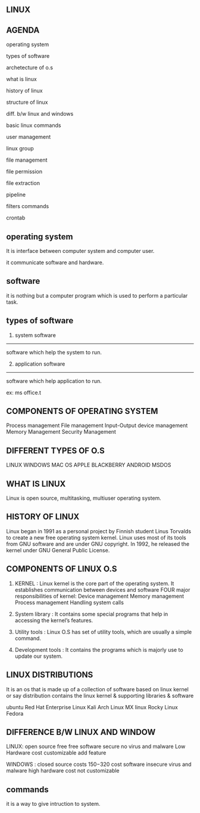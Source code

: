 LINUX
-------------
AGENDA
----------
operating system

types of software

archetecture of o.s

what is linux

history of linux

structure of linux

diff. b/w linux and windows

basic linux commands

user management

linux group

file management

file permission

file extraction

pipeline

filters commands

crontab


operating system
----------------------
It is interface between computer system and computer user.

it communicate software and hardware.


software
------------
it is nothing but a computer program which is used to perform a particular task.

types of software
---------------------

1. system software
-----------------------
software which help the system to run.

2. application software
-----------------------------
software which help application to run.

ex: ms office.t


COMPONENTS OF OPERATING SYSTEM
---------------------------------
Process management
File management
Input-Output device management
Memory Management
Security Management

DIFFERENT TYPES OF O.S
---------------------------
LINUX
WINDOWS
MAC OS
APPLE
BLACKBERRY
ANDROID
MSDOS

WHAT IS LINUX
----------------------
Linux is open source, multitasking, multiuser operating system.

HISTORY OF LINUX
-------------------
Linux began in 1991 as a personal project by Finnish student Linus Torvalds to create a new free operating system kernel.
Linux uses most of its tools from GNU software and are under GNU copyright. In 1992, he released the kernel under GNU General Public License.

COMPONENTS OF LINUX O.S
----------------------------
1. KERNEL : Linux kernel is the core part of the operating system. It establishes communication between devices and software
FOUR major responsibilities of kernel:
                                    Device management
                                    Memory management
                                    Process management
                                    Handling system calls
                                   
2. System library : It contains some special programs that help in accessing the kernel’s features.
3. Utility tools : Linux O.S has set of utility tools, which are usually a simple command.
4. Development tools : It contains the programs which is majorly use to update our system.

LINUX DISTRIBUTIONS
---------------------
It is an os that is made up of a collection of software based on linux kernel or say distribution contains the linux kernel & supporting libraries & software

ubuntu
Red Hat Enterprise Linux
Kali
Arch Linux
MX linux
Rocky Linux
Fedora


DIFFERENCE B/W LINUX AND WINDOW
------------------------------------
LINUX: open source
       free
       free software
       secure
       no virus and malware
       Low Hardware cost
       customizable add feature

WINDOWS : closed source
          costs $150-$320
          cost software
          insecure
          virus and malware
          high hardware cost
          not  customizable


commands
-------------

it is a way to give intruction to system.

